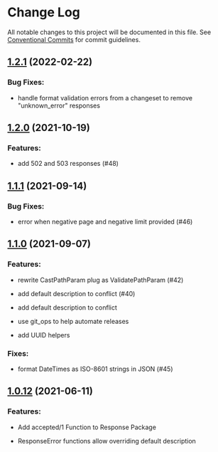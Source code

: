 # Change Log

All notable changes to this project will be documented in this file.
See [Conventional Commits](Https://conventionalcommits.org) for commit guidelines.

<!-- changelog -->

## [1.2.1](https://github.com/smartrent/solicit/compare/1.2.0...1.2.1) (2022-02-22)




### Bug Fixes:

* handle format validation errors from a changeset to remove "unknown_error" responses

## [1.2.0](https://github.com/smartrent/solicit/compare/1.1.1...1.2.0) (2021-10-19)




### Features:

* add 502 and 503 responses (#48)

## [1.1.1](https://github.com/smartrent/solicit/compare/1.1.0...1.1.1) (2021-09-14)




### Bug Fixes:

* error when negative page and negative limit provided (#46)



## [1.1.0](https://github.com/smartrent/solicit/compare/1.0.15...1.1.0) (2021-09-07)




### Features:

* rewrite CastPathParam plug as ValidatePathParam (#42)

* add default description to conflict (#40)

* add default description to conflict

* use git_ops to help automate releases

* add UUID helpers

### Fixes:

* format DateTimes as ISO-8601 strings in JSON (#45)

## [1.0.12](https://github.com/smartrent/solicit/compare/1.0.12...1.0.12) (2021-06-11)




### Features:

* Add accepted/1 Function to Response Package

* ResponseError functions allow overriding default description
